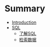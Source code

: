 # Summary

* [Introduction](README.md)
* [SQL](sql.md)
  * [了解SQL](sql/le-jie-sql.md)
  * [检索数据](sql/jian-suo-shu-ju.md)

